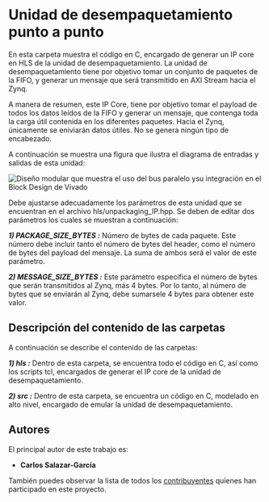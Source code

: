 # Unidad de desempaquetamiento punto a punto

En esta carpeta  muestra el código en C, encargado de generar un IP core en HLS de la unidad de desempaquetamiento. La unidad de desempaquetamiento tiene por objetivo tomar un conjunto de paquetes de la FIFO,  y generar un mensaje que será transmitido en AXI Stream hacia el Zynq. 

A manera de resumen, este IP Core, tiene por objetivo tomar el payload de todos los datos leídos de la FIFO y generar un mensaje, que contenga toda la carga útil contenida en los diferentes paquetes. Hacia el Zynq, únicamente se eniviarán datos útiles. No se genera ningún tipo de encabezado.

A continuación se muestra una figura que ilustra el diagrama de entradas y salidas de esta unidad:

![Diseño modular que muestra el uso del bus paralelo ysu integración en el Block Design de Vivado](https://raw.githubusercontent.com/cadriansalazarg/InterfacesZynq/master/wikiimages/unpackaging_fig.PNG)

Debe ajustarse adecuadamente los parámetros de esta unidad que se encuentran en el archivo hls/unpackaging_IP.hpp. Se deben de editar dos parámetros los cuales se muestran a continuación:

***1) PACKAGE_SIZE_BYTES :*** Número de bytes de cada paquete. Este número debe incluir tanto el número de bytes del header, como el número de bytes del payload del mensaje. La suma de ambos será el valor de este parámetro.

***2) MESSAGE_SIZE_BYTES :*** Este parámetro especifica el número de bytes que serán transmitidos al Zynq, más 4 bytes. Por lo tanto, al número de bytes que se enviarán al Zynq, debe sumarsele 4 bytes para obtener este valor.


## Descripción del contenido de las carpetas

A continuación se describe el contenido de las carpetas:

***1) hls :*** Dentro de esta carpeta, se encuentra todo el código en C, así como los scripts tcl, encargados de generar el IP core de la unidad de desempaquetamiento.

***2) src :*** Dentro de esta carpeta, se encuentra un código en C, modelado en alto nivel, encargado de emular la unidad de desempaquetamiento.

## Autores

El principal autor de este trabajo es:

* **Carlos Salazar-García** 

También puedes observar la lista de todos los [contribuyentes](https://github.com/cadriansalazarg/InterfacesZynq/contributors) quíenes han participado en este proyecto. 

